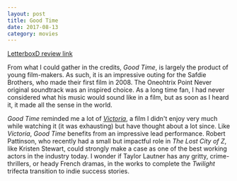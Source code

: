 ```yaml
---
layout: post
title: Good Time 
date: 2017-08-13
category: movies
---
```

 
[LetterboxD review link](https://letterboxd.com/samarthbhaskar/film/good-time/)

From what I could gather in the credits, <em>Good Time</em>, is largely the product of young film-makers. As such, it is an impressive outing for the Safdie Brothers, who made their first film in 2008. The Oneohtrix Point Never original soundtrack was an inspired choice. As a long time fan, I had never considered what his music would sound like in a film, but as soon as I heard it, it made all the sense in the world. 

<em>Good Time</em> reminded me a lot of <em><a href="https://letterboxd.com/samarthbhaskar/film/victoria-2015/">Victoria</a></em>, a film I didn't enjoy very much while watching it (it was exhausting) but have thought about a lot since. Like <em>Victoria</em>, <em>Good Time</em> benefits from an impressive lead performance. Robert Pattinson, who recently had a small but impactful role in <em>The Lost City of Z</em>, like Kristen Stewart, could strongly make a case as one of the best working actors in the industry today. I wonder if Taylor Lautner has any gritty, crime-thrillers, or heady French dramas, in the works to complete the <em>Twilight</em> trifecta transition to indie success stories.